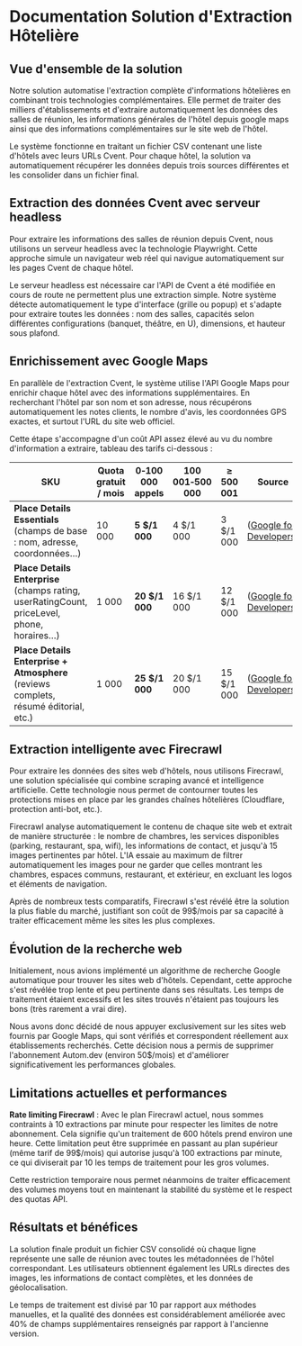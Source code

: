 # Documentation Solution d'Extraction Hôtelière

## Vue d'ensemble de la solution

Notre solution automatise l'extraction complète d'informations hôtelières en combinant trois technologies complémentaires. Elle permet de traiter des milliers d'établissements et d'extraire automatiquement les données des salles de réunion, les informations générales de l'hôtel depuis google maps ainsi que des informations complémentaires sur le site web de l'hôtel.

Le système fonctionne en traitant un fichier CSV contenant une liste d'hôtels avec leurs URLs Cvent. Pour chaque hôtel, la solution va automatiquement récupérer les données depuis trois sources différentes et les consolider dans un fichier final.

## Extraction des données Cvent avec serveur headless

Pour extraire les informations des salles de réunion depuis Cvent, nous utilisons un serveur headless avec la technologie Playwright. Cette approche simule un navigateur web réel qui navigue automatiquement sur les pages Cvent de chaque hôtel.

Le serveur headless est nécessaire car l'API de Cvent a été modifiée en cours de route ne permettent plus une extraction simple. Notre système détecte automatiquement le type d'interface (grille ou popup) et s'adapte pour extraire toutes les données : nom des salles, capacités selon différentes configurations (banquet, théâtre, en U), dimensions, et hauteur sous plafond.

## Enrichissement avec Google Maps

En parallèle de l'extraction Cvent, le système utilise l'API Google Maps pour enrichir chaque hôtel avec des informations supplémentaires. En recherchant l'hôtel par son nom et son adresse, nous récupérons automatiquement les notes clients, le nombre d'avis, les coordonnées GPS exactes, et surtout l'URL du site web officiel.

Cette étape s'accompagne d'un coût API assez élevé au vu du nombre d'information a extraire, tableau des tarifs ci-dessous : 

| SKU | Quota gratuit / mois | 0‑100 000 appels | 100 001‑500 000 | ≥ 500 001 | Source |
| --- | --- | --- | --- | --- | --- |
| **Place Details Essentials** (champs de base : nom, adresse, coordonnées…) | 10 000 | **5 $/1 000** | 4 $/1 000 | 3 $/1 000 | ([Google for Developers](https://developers.google.com/maps/billing-and-pricing/pricing)) |
| **Place Details Enterprise** (champs rating, userRatingCount, priceLevel, phone, horaires…) | 1 000 | **20 $/1 000** | 16 $/1 000 | 12 $/1 000 | ([Google for Developers](https://developers.google.com/maps/billing-and-pricing/pricing)) |
| **Place Details Enterprise + Atmosphere** (reviews complets, résumé éditorial, etc.) | 1 000 | **25 $/1 000** | 20 $/1 000 | 15 $/1 000 | ([Google for Developers](https://developers.google.com/maps/billing-and-pricing/pricing)) |

## Extraction intelligente avec Firecrawl

Pour extraire les données des sites web d'hôtels, nous utilisons Firecrawl, une solution spécialisée qui combine scraping avancé et intelligence artificielle. Cette technologie nous permet de contourner toutes les protections mises en place par les grandes chaînes hôtelières (Cloudflare, protection anti-bot, etc.).

Firecrawl analyse automatiquement le contenu de chaque site web et extrait de manière structurée : le nombre de chambres, les services disponibles (parking, restaurant, spa, wifi), les informations de contact, et jusqu'à 15 images pertinentes par hôtel. L'IA essaie au maximum de filtrer automatiquement les images pour ne garder que celles montrant les chambres, espaces communs, restaurant, et extérieur, en excluant les logos et éléments de navigation.

Après de nombreux tests comparatifs, Firecrawl s'est révélé être la solution la plus fiable du marché, justifiant son coût de 99$/mois par sa capacité à traiter efficacement même les sites les plus complexes.

## Évolution de la recherche web

Initialement, nous avions implémenté un algorithme de recherche Google automatique pour trouver les sites web d'hôtels. Cependant, cette approche s'est révélée trop lente et peu pertinente dans ses résultats. Les temps de traitement étaient excessifs et les sites trouvés n'étaient pas toujours les bons (très rarement a vrai dire).

Nous avons donc décidé de nous appuyer exclusivement sur les sites web fournis par Google Maps, qui sont vérifiés et correspondent réellement aux établissements recherchés. Cette décision nous a permis de supprimer l'abonnement Autom.dev (environ 50$/mois) et d'améliorer significativement les performances globales.

## Limitations actuelles et performances

**Rate limiting Firecrawl** : Avec le plan Firecrawl actuel, nous sommes contraints à 10 extractions par minute pour respecter les limites de notre abonnement. Cela signifie qu'un traitement de 600 hôtels prend environ une heure. Cette limitation peut être supprimée en passant au plan supérieur (même tarif de 99$/mois) qui autorise jusqu'à 100 extractions par minute, ce qui diviserait par 10 les temps de traitement pour les gros volumes.

Cette restriction temporaire nous permet néanmoins de traiter efficacement des volumes moyens tout en maintenant la stabilité du système et le respect des quotas API.

## Résultats et bénéfices

La solution finale produit un fichier CSV consolidé où chaque ligne représente une salle de réunion avec toutes les métadonnées de l'hôtel correspondant. Les utilisateurs obtiennent également les URLs directes des images, les informations de contact complètes, et les données de géolocalisation.

Le temps de traitement est divisé par 10 par rapport aux méthodes manuelles, et la qualité des données est considérablement améliorée avec 40% de champs supplémentaires renseignés par rapport à l'ancienne version.